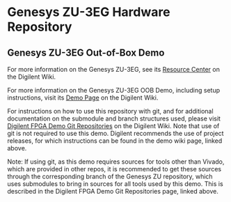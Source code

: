# Genesys ZU-3EG Hardware Repository

## Genesys ZU-3EG Out-of-Box Demo

For more information on the Genesys ZU-3EG, see its [Resource Center](https://reference.digilentinc.com/programmable-logic/genesys-zu/start) on the Digilent Wiki.

For more information on the Genesys ZU-3EG OOB Demo, including setup instructions, visit its [Demo Page](https://reference.digilentinc.com/programmable-logic/genesys-zu/getting-started) on the Digilent Wiki.

For instructions on how to use this repository with git, and for additional documentation on the submodule and branch structures used, please visit [Digilent FPGA Demo Git Repositories](https://reference.digilentinc.com/reference/programmable-logic/documents/git) on the Digilent Wiki. Note that use of git is not required to use this demo. Digilent recommends the use of project releases, for which instructions can be found in the demo wiki page, linked above.

Note: If using git, as this demo requires sources for tools other than Vivado, which are provided in other repos, it is recommended to get these sources through the corresponding branch of the  Genesys ZU repository, which uses submodules to bring in sources for all tools used by this demo. This is described in the Digilent FPGA Demo Git Repositories page, linked above.

